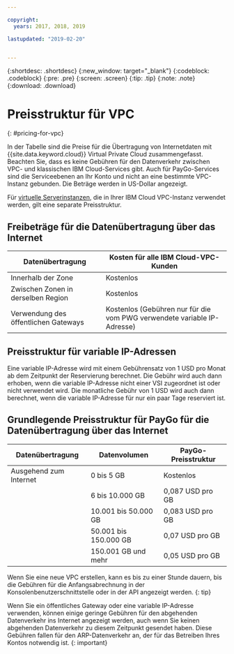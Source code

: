 ```yaml
---

copyright:
  years: 2017, 2018, 2019

lastupdated: "2019-02-20"


---
```


{:shortdesc: .shortdesc}
{:new_window: target="_blank"}
{:codeblock: .codeblock}
{:pre: .pre}
{:screen: .screen}
{:tip: .tip}
{:note: .note}
{:download: .download}


# Preisstruktur für VPC
{: #pricing-for-vpc}

In der Tabelle sind die Preise für die Übertragung von Internetdaten mit {{site.data.keyword.cloud}} Virtual Private Cloud zusammengefasst. Beachten Sie, dass es keine Gebühren für den Datenverkehr zwischen VPC- und klassischen IBM Cloud-Services gibt. Auch für PayGo-Services sind die Serviceebenen an Ihr Konto und nicht an eine bestimmte VPC-Instanz gebunden. Die Beträge werden in US-Dollar angezeigt.

Für [virtuelle Serverinstanzen](/docs/infrastructure/vpc?topic=vpc-pricing-for-virtual-servers-for-vpc), die in Ihrer IBM Cloud VPC-Instanz verwendet werden, gilt eine separate Preisstruktur.

## Freibeträge für die Datenübertragung über das Internet

| Datenübertragung |  Kosten für alle IBM Cloud-VPC-Kunden |
|---------------|------------------|
| Innerhalb der Zone | Kostenlos |
| Zwischen Zonen in derselben Region | Kostenlos |
| Verwendung des öffentlichen Gateways | Kostenlos (Gebühren nur für die vom PWG verwendete variable IP-Adresse) |

## Preisstruktur für variable IP-Adressen

Eine variable IP-Adresse wird mit einem Gebührensatz von 1 USD pro Monat ab dem Zeitpunkt der Reservierung berechnet. Die Gebühr wird auch dann erhoben, wenn die variable IP-Adresse nicht einer VSI zugeordnet ist oder nicht verwendet wird. Die monatliche Gebühr von 1 USD wird auch dann berechnet, wenn die variable IP-Adresse für nur ein paar Tage reserviert ist.


## Grundlegende Preisstruktur für PayGo für die Datenübertragung über das Internet

| Datenübertragung | Datenvolumen | PayGo-Preisstruktur |
|-----------|-----------|------------------|
| Ausgehend zum Internet |  0 bis 5 GB | Kostenlos |
|  | 6 bis 10.000 GB | 0,087 USD pro GB |
|  | 10.001 bis 50.000 GB | 0,083 USD pro GB |
|  | 50.001 bis 150.000 GB | 0,07 USD pro GB |
|  | 150.001 GB und mehr | 0,05 USD pro GB |


Wenn Sie eine neue VPC erstellen, kann es bis zu einer Stunde dauern, bis die Gebühren für die Anfangsabrechnung in der Konsolenbenutzerschnittstelle oder in der API angezeigt werden.
{: tip}

Wenn Sie ein öffentliches Gateway oder eine variable IP-Adresse verwenden, können einige geringe Gebühren für den abgehenden Datenverkehr ins Internet angezeigt werden, auch wenn Sie keinen abgehenden Datenverkehr zu diesem Zeitpunkt gesendet haben. Diese Gebühren fallen für den ARP-Datenverkehr an, der für das Betreiben Ihres Kontos notwendig ist.
{: important}


